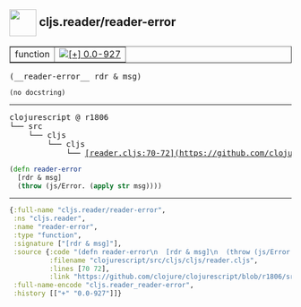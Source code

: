 ## <img width="48px" valign="middle" src="http://i.imgur.com/Hi20huC.png"> cljs.reader/reader-error

 <table border="1">
<tr>
<td>function</td>
<td><a href="https://github.com/cljsinfo/api-refs/tree/0.0-927"><img valign="middle" alt="[+] 0.0-927" src="https://img.shields.io/badge/+-0.0--927-lightgrey.svg"></a> </td>
</tr>
</table>

 <samp>
(__reader-error__ rdr & msg)<br>
</samp>

```
(no docstring)
```

---

 <pre>
clojurescript @ r1806
└── src
    └── cljs
        └── cljs
            └── <ins>[reader.cljs:70-72](https://github.com/clojure/clojurescript/blob/r1806/src/cljs/cljs/reader.cljs#L70-L72)</ins>
</pre>

```clj
(defn reader-error
  [rdr & msg]
  (throw (js/Error. (apply str msg))))
```


---

```clj
{:full-name "cljs.reader/reader-error",
 :ns "cljs.reader",
 :name "reader-error",
 :type "function",
 :signature ["[rdr & msg]"],
 :source {:code "(defn reader-error\n  [rdr & msg]\n  (throw (js/Error. (apply str msg))))",
          :filename "clojurescript/src/cljs/cljs/reader.cljs",
          :lines [70 72],
          :link "https://github.com/clojure/clojurescript/blob/r1806/src/cljs/cljs/reader.cljs#L70-L72"},
 :full-name-encode "cljs.reader_reader-error",
 :history [["+" "0.0-927"]]}

```

